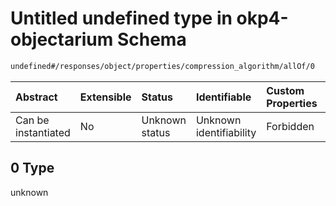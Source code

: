 # Untitled undefined type in okp4-objectarium Schema

```txt
undefined#/responses/object/properties/compression_algorithm/allOf/0
```

| Abstract            | Extensible | Status         | Identifiable            | Custom Properties | Additional Properties | Access Restrictions | Defined In                                                                     |
| :------------------ | :--------- | :------------- | :---------------------- | :---------------- | :-------------------- | :------------------ | :----------------------------------------------------------------------------- |
| Can be instantiated | No         | Unknown status | Unknown identifiability | Forbidden         | Allowed               | none                | [okp4-objectarium.json\*](schema/okp4-objectarium.json "open original schema") |

## 0 Type

unknown

